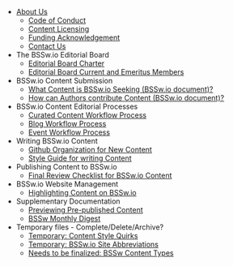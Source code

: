    * [About Us](Documentation/WhoAreWe.md)
     - [Code of Conduct]()
     - [Content Licensing]()
     - [Funding Acknowledgement]()
     - [Contact Us]()
   * The BSSw.io Editorial Board
     - [Editorial Board Charter]()
     - [Editorial Board Current and Emeritus Members]()
   * BSSw.io Content Submission
     - [What Content is BSSw.io Seeking (BSSw.io document)?](WhatToContribute.md)
     - [How can Authors contribute Content (BSSw.io document)?](HowToContribute.md)  
   * BSSw.io Content Editorial Processes
     - [Curated Content Workflow Process](Site/CuratedContentEditorialWorkflow.md)
     - [Blog Workflow Process]()
     - [Event Workflow Process]()
   * Writing BSSw.io Content
     - [Github Organization for New Content](Documentation/OrgNewContent/OrganizeNewContent.md)
     - [Style Guide for writing Content](Documentation/ContentStyleGuide/ContentStyleGuide.md)
   * Publishing Content to BSSw.io
     - [Final Review Checklist for BSSw.io Content](Documentation/PublContent/ContentReviewchecklist.md)
   * BSSw.io Website Management
     - [Highlighting Content on BSSw.io]()
   * Supplementary Documentation
     - [Previewing Pre-published Content]()
     - [BSSw Monthly Digest]()
   * Temporary files - Complete/Delete/Archive?
     - [Temporary: Content Style Quirks](Documentation/TmpFiles/StyleQuirks.md)
     - [Temporary: BSSw.io Site Abbreviations](Documentation/TmpFiles/Abbreviations.md)	
     - [Needs to be finalized: BSSw Content Types](Site/ContentTypes.md)
